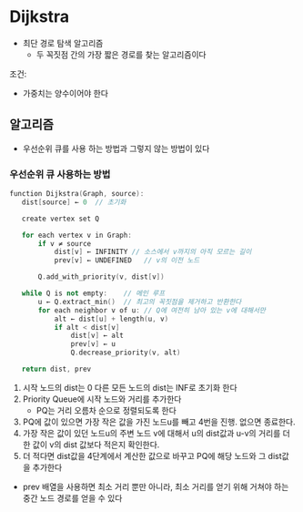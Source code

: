 # Dijkstra

 - 최단 경로 탐색 알고리즘
     - 두 꼭짓점 간의 가장 짧은 경로를 찾는 알고리즘이다

조건: 
 - 가중치는 양수이어야 한다

## 알고리즘
 - 우선순위 큐를 사용 하는 방법과 그렇지 않는 방법이 있다

### 우선순위 큐 사용하는 방법

 ```cpp
function Dijkstra(Graph, source):
    dist[source] ← 0  // 초기화

    create vertex set Q

    for each vertex v in Graph:
        if v ≠ source
            dist[v] ← INFINITY // 소스에서 v까지의 아직 모르는 길이
            prev[v] ← UNDEFINED   // v의 이전 노드

        Q.add_with_priority(v, dist[v])

    while Q is not empty:    // 메인 루프
        u ← Q.extract_min()  // 최고의 꼭짓점을 제거하고 반환한다
        for each neighbor v of u: // Q에 여전히 남아 있는 v에 대해서만
            alt ← dist[u] + length(u, v)
            if alt < dist[v]
                dist[v] ← alt
                prev[v] ← u
                Q.decrease_priority(v, alt)

    return dist, prev
 ```

 1. 시작 노드의 dist는 0 다른 모든 노드의 dist는 INF로 초기화 한다
 2. Priority Queue에 시작 노드와 거리를 추가한다
    - PQ는 거리 오름차 순으로 정렬되도록 한다
 3. PQ에 값이 있으면 가장 작은 값을 가진 노드u를 빼고 4번을 진행. 없으면 종료한다.
 4. 가장 작은 값이 있던 노드u의 주변 노드 v에 대해서 u의 dist값과 u-v의 거리를 더한 값이 v의 dist 값보다 적은지 확인한다.
 5. 더 적다면 dist값을 4단계에서 계산한 값으로 바꾸고 PQ에 해당 노드와 그 dist값을 추가한다

 - prev 배열을 사용하면 최소 거리 뿐만 아니라, 최소 거리를 얻기 위해 거쳐야 하는 중간 노드 경로를 얻을 수 있다
